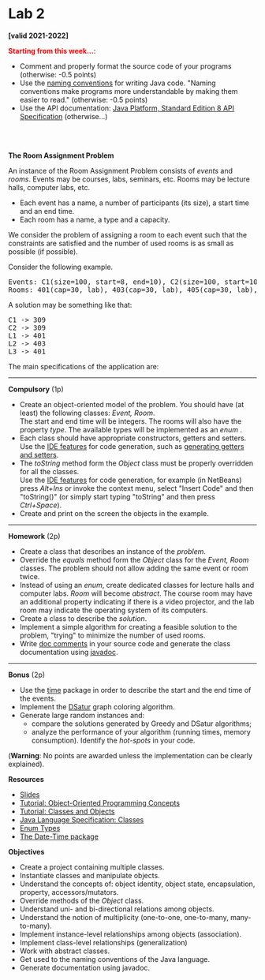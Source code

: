 <html>
<head> 
<title> Lab 2</title> 
<style>
table, th, td {
  border: 1px solid black;
}
table {
	border-collapse: collapse;
	margin-left:10px;
	margin-top:10px;
	margin-bottom:10px;
}
</style>  
</head>
<body>

<h1> Lab 2</h1>
<b>[valid 2021-2022]</b>

<p>
<b><font color="red">Starting from this week...</font></b>:
<ul>
<li>Comment and properly format the source code of your programs (otherwise: -0.5 points)
<li>Use the <a href="http://www.oracle.com/technetwork/java/codeconventions-135099.html">naming conventions</a> for writing Java code.</a> 
"Naming conventions make programs more understandable by making them easier to read." (otherwise: -0.5 points)
<li>Use the API documentation: <a href="http://docs.oracle.com/javase/8/docs/api/"> Java Platform, Standard Edition 8 API Specification</a> (otherwise...)
</ul>

<br><br>

<b>The Room Assignment Problem</b> <br/>

<p>
An instance of the Room Assignment Problem consists of <i>events</i> and <i>rooms</i>. Events may be courses, labs, seminars, etc. Rooms may be lecture halls, computer labs, etc.
<ul>
  <li> Each event has a name, a number of participants (its size), a start time and an end time.
  <li> Each room has a name, a type and a capacity.
</ul>
<p>
We consider the problem of assigning a room to each event such that the constraints are satisfied and the number of used rooms is as small as possible (if possible).

<p>Consider the following example. 
<br/>
<pre>
Events: C1(size=100, start=8, end=10), C2(size=100, start=10, end=12), L1(size=30, start=8, end=10), L2(size=30, start=8, end=10), L3(size=30, start=10, end=12), 
Rooms: 401(cap=30, lab), 403(cap=30, lab), 405(cap=30, lab), 309(cap=100, lecture hall)
</pre>

A solution may be something like that:

<pre>
C1 -> 309
C2 -> 309
L1 -> 401
L2 -> 403
L3 -> 401
</pre>

<p>
The main specifications of the application are:
<hr>
<p><b>Compulsory</b> (1p)
<ul>
<li>Create an object-oriented model of the problem. You should have (at least) the following classes: <i>Event, Room</i>. <br/>
The start and end time will be integers. The rooms will also have the property <i>type</i>. The available types will be implemented as an <i>enum </i>.

<li> Each class should have appropriate constructors, getters and setters. <br/>Use the <a href="https://netbeans.org/features/java/editor.html"> IDE features</a> for code generation,
such as <a href="https://blogs.oracle.com/roumen/netbeans-quick-tip-2-generating-getters-and-setters">generating getters and setters</a>.

<li> The <i>toString</i> method form the <i>Object</i> class must be properly overridden for all the classes. <br/>
Use the <a href="https://netbeans.org/features/java/editor.html"> IDE features</a> for code generation, for example (in NetBeans)  press <i>Alt+Ins</i> or invoke the context menu, 
select "Insert Code" and then "toString()" (or simply start typing "toString" and then press <i>Ctrl+Space</i>).

<li>Create and print on the screen the objects in the example.
</ul>

<hr>
<p><b>Homework</b> (2p)
<br/>
<ul>
<li>Create a class that describes an instance of the <i>problem</i>.
<li> Override the <i>equals</i> method form the <i>Object</i> class for the <i>Event, Room</i> classes.
The problem should not allow adding the same event or room twice.

<li>Instead of using an <i>enum</i>, create dedicated classes for lecture halls and computer labs. <i>Room</i> will become <i>abstract</i>.
The course room may have an additional property indicating if there is a video projector, and the lab room may indicate the operating system of its computers.
<!-- <li>Implement the method <i>getSources</i> in the <i>Problem</i> class, returning an array of all the sources. -->
<li>Create a class to describe the <i>solution</i>.

<li> Implement a simple algorithm for creating a feasible solution to the problem, "trying" to minimize the number of used rooms.

<li>Write <a href="http://www.oracle.com/technetwork/java/javase/tech/index-137868.html">doc comments</a> in your source code 
and generate the class documentation using <a href="https://docs.oracle.com/javase/9/javadoc/toc.htm">javadoc</a>.
</ul>

<hr>
<p><b>Bonus</b> (2p)
<br/>
<ul>
<li> Use the <a href="https://docs.oracle.com/javase/8/docs/api/java/time/package-summary.html">time</a> package in order to describe the start and the end time of the events.
<li> Implement the <a href="https://en.wikipedia.org/wiki/DSatur">DSatur</a> graph coloring algorithm.
<li>Generate large random instances and:
  <ul>
  <li> compare the solutions generated by Greedy and DSatur algorithms;
  <li> analyze the performance of your algorithm (running times, memory consumption). Identify the <i>hot-spots</i> in your code.
  </ul>
</ul>

(<b>Warning</b>: No points are awarded unless the implementation can be clearly explained).

<p>
<b>Resources</b>
<ul>
<li> <a href="slides/lab_02.pdf">Slides</a> 
<li><a href="http://docs.oracle.com/javase/tutorial/java/concepts/index.html">Tutorial: Object-Oriented Programming Concepts </a>
<li><a href="http://docs.oracle.com/javase/tutorial/java/javaOO/index.html"> Tutorial: Classes and Objects</a>
<li><a href="http://docs.oracle.com/javase/specs/jls/se8/html/jls-8.html"> Java Language Specification: Classes</a>
<li><a href="https://docs.oracle.com/javase/tutorial/java/javaOO/enum.html"> Enum Types</a>
<li><a href="https://docs.oracle.com/javase/tutorial/datetime/index.html"> The Date-Time package</a>
</ul>

</ul>

<p> 
<b>Objectives</b>
<ul>
<li> Create a project containing multiple classes.
<li> Instantiate classes and manipulate objects.
<li> Understand the concepts of: object identity, object state, encapsulation, property, accessors/mutators.
<li> Override methods of the <i>Object</i> class.
<li> Understand uni- and bi-directional relations among objects.
<li> Understand the notion of multiplicity (one-to-one, one-to-many, many-to-many).
<li> Implement instance-level relationships among objects (association).
<li> Implement class-level relationships (generalization)
<li> Work with abstract classes.
<li> Get used to the naming conventions of the Java language.
<li> Generate documentation using javadoc.
</ul>

</body>
</html>
